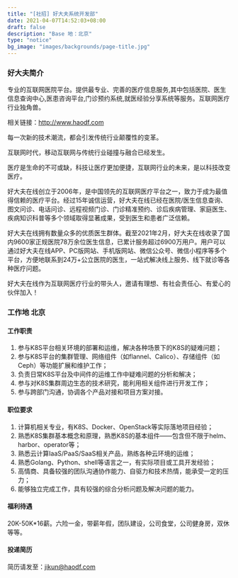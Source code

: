 ```yaml
---
title: "[社招] 好大夫系统开发部"
date: 2021-04-07T14:52:03+08:00
draft: false
description: "Base 地：北京"
type: "notice"
bg_image: "images/backgrounds/page-title.jpg"
---
```


### 好大夫简介

专业的互联网医院平台。提供最专业、完善的医疗信息服务,其中包括医院、医生信息查询中心,医患咨询平台,门诊预约系统,就医经验分享系统等服务。互联网医疗行业独角兽。

相关链接：<http://www.haodf.com>

每一次新的技术潮流，都会引发传统行业颠覆性的变革。

互联网时代，移动互联网与传统行业碰撞与融合已经发生。

医疗是生命的不可或缺，科技让医疗更加便捷，互联网行业的未来，是以科技改变医疗。

好大夫在线创立于2006年，是中国领先的互联网医疗平台之一，致力于成为最值得信赖的医疗平台。经过15年诚信运营，好大夫在线已经在医院/医生信息查询、图文问诊、电话问诊、远程视频门诊、门诊精准预约、诊后疾病管理、家庭医生、疾病知识科普等多个领域取得显著成果，受到医生和患者广泛信赖。

好大夫在线拥有数量众多的优质医生群体。截至2021年2月，好大夫在线收录了国内9600家正规医院78万余位医生信息，已累计服务超过6900万用户。用户可以通过好大夫在线APP、PC版网站、手机版网站、微信公众号、微信小程序等多个平台，方便地联系到24万+公立医院的医生，一站式解决线上服务、线下就诊等各种医疗问题。

好大夫在线作为互联网医疗行业的带头人，邀请有理想、有社会责任心、有爱心的伙伴加入！

### 工作地 北京

#### 工作职责

1. 参与K8S平台相关环境的部署和运维，解决各种场景下的K8S的疑难问题；
2. 参与K8S平台的集群管理、网络组件（如flannel、Calico）、存储组件（如Ceph）等功能扩展和维护工作；
3. 负责日常K8S平台及中间件的运维工作中疑难问题的分析和解决；
4. 参与对K8S集群周边生态的技术研究，能利用相关组件进行开发工作；
5. 参与跨部门沟通，协调各个产品对接和项目方案对接。

#### 职位要求

1. 计算机相关专业，有K8S、Docker、OpenStack等实际落地项目经验；
2. 熟悉K8S集群基本概念和原理，熟悉K8S的基本组件——包含但不限于helm、harbor、operator等；
3. 熟悉云计算IaaS/PaaS/SaaS相关产品，熟练各种云环境的运维；
4. 熟悉Golang、Python、shell等语言之一，有实际项目或工具开发经验；
5. 高情商、具备较强的团队沟通协作能力、自驱力和技术热情，能承受一定的压力；
6. 能够独立完成工作，具有较强的综合分析问题及解决问题的能力。

#### 福利待遇

20K-50K*16薪。六险一金，带薪年假，团队建设，公司食堂，公司健身房，双休等等。

#### 投递简历

简历请发至：<jikun@haodf.com>
